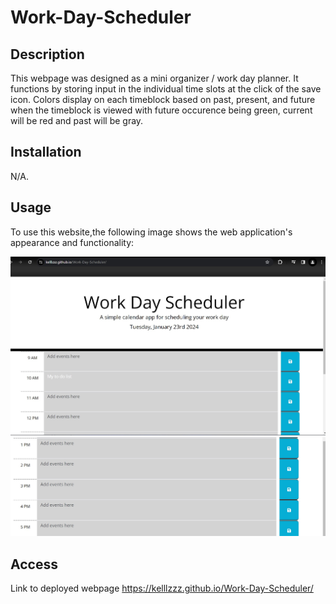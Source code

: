 # Work-Day-Scheduler

## Description

This webpage was designed as a mini organizer / work day planner. It functions by storing input in the individual time slots at the click of the save icon. Colors display on each timeblock based on past, present, and future when the timeblock is viewed with future occurence being green, current will be red and past will be gray.

## Installation

N/A.

## Usage

To use this website,the following image shows the web application's appearance and functionality:

![when user enters data in any time slot and clicks on the save button, the data is saved in the local storage and remains visible in the time slot upon refresh.](./images/Screenshot%201.jpg) 
![Page continuation.](./images/Screenshot%202.jpg)

## Access

Link to deployed webpage
https://kelllzzz.github.io/Work-Day-Scheduler/
